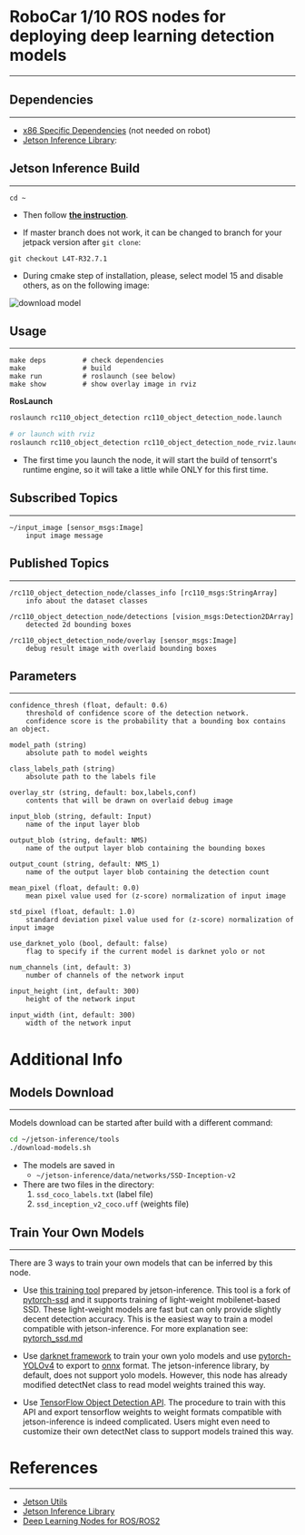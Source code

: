 # RoboCar 1/10 ROS nodes for deploying deep learning detection models #
***

## Dependencies ##
***

- [x86 Specific Dependencies](docs/dependencies_installation_x86.md) (not needed on robot)
- [Jetson Inference Library](https://github.com/dusty-nv/jetson-inference):

## Jetson Inference Build ##
***
```shell
cd ~
```

* Then follow [**the instruction**](https://github.com/dusty-nv/jetson-inference/blob/master/docs/building-repo-2.md).

* If master branch does not work, it can be changed to branch for your jetpack version after `git clone`:
```shell
git checkout L4T-R32.7.1
```

* During cmake step of installation, please, select model 15 and disable others, as on the following image:

![download model](docs/images/download.jpg)

## Usage ##
***

```
make deps         # check dependencies
make              # build
make run          # roslaunch (see below)
make show         # show overlay image in rviz
```

**RosLaunch**
```bash
roslaunch rc110_object_detection rc110_object_detection_node.launch

# or launch with rviz
roslaunch rc110_object_detection rc110_object_detection_node_rviz.launch
```

- The first time you launch the node, it will start the build of tensorrt's runtime engine, so it will take a little while ONLY for this first time.

## Subscribed Topics ##
***

```text
~/input_image [sensor_msgs:Image]
    input image message
```

## Published Topics ##
***

```text
/rc110_object_detection_node/classes_info [rc110_msgs:StringArray]
    info about the dataset classes

/rc110_object_detection_node/detections [vision_msgs:Detection2DArray]
    detected 2d bounding boxes

/rc110_object_detection_node/overlay [sensor_msgs:Image]
    debug result image with overlaid bounding boxes
```

## Parameters ##
***

```text
confidence_thresh (float, default: 0.6)
    threshold of confidence score of the detection network.
    confidence score is the probability that a bounding box contains an object.

model_path (string)
    absolute path to model weights

class_labels_path (string)
    absolute path to the labels file

overlay_str (string, default: box,labels,conf)
    contents that will be drawn on overlaid debug image

input_blob (string, default: Input)
    name of the input layer blob

output_blob (string, default: NMS)
    name of the output layer blob containing the bounding boxes

output_count (string, default: NMS_1)
    name of the output layer blob containing the detection count

mean_pixel (float, default: 0.0)
    mean pixel value used for (z-score) normalization of input image

std_pixel (float, default: 1.0)
    standard deviation pixel value used for (z-score) normalization of input image

use_darknet_yolo (bool, default: false)
    flag to specify if the current model is darknet yolo or not

num_channels (int, default: 3)
    number of channels of the network input

input_height (int, default: 300)
    height of the network input

input_width (int, default: 300)
    width of the network input
```

# Additional Info #
## Models Download ##
***

Models download can be started after build with a different command:

```bash
cd ~/jetson-inference/tools
./download-models.sh
```

* The models are saved in
    - `~/jetson-inference/data/networks/SSD-Inception-v2`
* There are two files in the directory:
    1. `ssd_coco_labels.txt` (label file)
    2. `ssd_inception_v2_coco.uff` (weights file)

## Train Your Own Models  ##
***

There are 3 ways to train your own models that can be inferred by this node.

- Use [this training tool](https://github.com/dusty-nv/jetson-inference/blob/master/docs/pytorch-collect-detection.md) prepared by jetson-inference.
This tool is a fork of [pytorch-ssd](https://github.com/qfgaohao/pytorch-ssd) and it supports training of light-weight mobilenet-based SSD.
These light-weight models are fast but can only provide slightly decent detection accuracy.
This is the easiest way to train a model compatible with jetson-inference.
For more explanation see: [pytorch_ssd.md](docs/pytorch_ssd.md)

- Use [darknet framework](https://github.com/AlexeyAB/darknet) to train your own yolo models and use [pytorch-YOLOv4](https://github.com/Tianxiaomo/pytorch-YOLOv4) to export to [onnx](https://github.com/onnx/onnx) format.
The jetson-inference library, by default, does not support yolo models. However, this node has already modified detectNet class to read model weights trained this way.

- Use [TensorFlow Object Detection API](https://github.com/tensorflow/models/tree/master/research/object_detection). The procedure to train with this API and export tensorflow weights to weight formats compatible with jetson-inference is indeed complicated. Users might even need to customize their own detectNet class to support models trained this way.

# References #
***

- [Jetson Utils](https://github.com/dusty-nv/jetson-utils)
- [Jetson Inference Library](https://github.com/dusty-nv/jetson-inference)
- [Deep Learning Nodes for ROS/ROS2](https://github.com/dusty-nv/ros_deep_learning)
